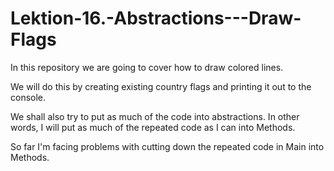 # Lektion-16.-Abstractions---Draw-Flags
 
In this repository we are going to cover how to draw colored lines.

We will do this by creating existing country flags and printing it out to the console.

We shall also try to put as much of the code into abstractions. In other words, I will put as much of the repeated code as I can into Methods.

So far I'm facing problems with cutting down the repeated code in Main into Methods. 
